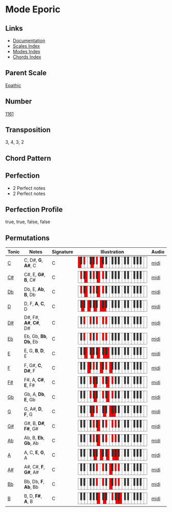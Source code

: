 # Mode Eporic

## Links

- [Documentation](README.md)
- [Scales Index](Scales.md)
- [Modes Index](Modes.md)
- [Chords Index](Chords.md)

## Parent Scale

[Epathic](ScaleEpathic.md)

## Number

[1161](https://ianring.com/musictheory/scales/1161)

## Transposition

3, 4, 3, 2

## Chord Pattern



## Perfection

- 2 Perfect notes
- 2 Perfect notes

## Perfection Profile

true, true, false, false

## Permutations

| Tonic | Notes | Signature | Illustration | Audio |
|-------|-------|-----------|--------------|-------|
| [C](ModeCNaturalEporic.md) | C, D#, **G**, **A#**, C | C | ![CNaturalEporic](ModeCNaturalEporic.png) | [midi](https://github.com/edipermadi/music/blob/main/docs/ModeCNaturalEporic.mid?raw=true) |
| [C#](ModeCSharpEporic.md) | C#, E, **G#**, **B**, C# | C | ![CSharpEporic](ModeCSharpEporic.png) | [midi](https://github.com/edipermadi/music/blob/main/docs/ModeCSharpEporic.mid?raw=true) |
| [Db](ModeDFlatEporic.md) | Db, E, **Ab**, **B**, Db | C | ![DFlatEporic](ModeDFlatEporic.png) | [midi](https://github.com/edipermadi/music/blob/main/docs/ModeDFlatEporic.mid?raw=true) |
| [D](ModeDNaturalEporic.md) | D, F, **A**, **C**, D | C | ![DNaturalEporic](ModeDNaturalEporic.png) | [midi](https://github.com/edipermadi/music/blob/main/docs/ModeDNaturalEporic.mid?raw=true) |
| [D#](ModeDSharpEporic.md) | D#, F#, **A#**, **C#**, D# | C | ![DSharpEporic](ModeDSharpEporic.png) | [midi](https://github.com/edipermadi/music/blob/main/docs/ModeDSharpEporic.mid?raw=true) |
| [Eb](ModeEFlatEporic.md) | Eb, Gb, **Bb**, **Db**, Eb | C | ![EFlatEporic](ModeEFlatEporic.png) | [midi](https://github.com/edipermadi/music/blob/main/docs/ModeEFlatEporic.mid?raw=true) |
| [E](ModeENaturalEporic.md) | E, G, **B**, **D**, E | C | ![ENaturalEporic](ModeENaturalEporic.png) | [midi](https://github.com/edipermadi/music/blob/main/docs/ModeENaturalEporic.mid?raw=true) |
| [F](ModeFNaturalEporic.md) | F, G#, **C**, **D#**, F | C | ![FNaturalEporic](ModeFNaturalEporic.png) | [midi](https://github.com/edipermadi/music/blob/main/docs/ModeFNaturalEporic.mid?raw=true) |
| [F#](ModeFSharpEporic.md) | F#, A, **C#**, **E**, F# | C | ![FSharpEporic](ModeFSharpEporic.png) | [midi](https://github.com/edipermadi/music/blob/main/docs/ModeFSharpEporic.mid?raw=true) |
| [Gb](ModeGFlatEporic.md) | Gb, A, **Db**, **E**, Gb | C | ![GFlatEporic](ModeGFlatEporic.png) | [midi](https://github.com/edipermadi/music/blob/main/docs/ModeGFlatEporic.mid?raw=true) |
| [G](ModeGNaturalEporic.md) | G, A#, **D**, **F**, G | C | ![GNaturalEporic](ModeGNaturalEporic.png) | [midi](https://github.com/edipermadi/music/blob/main/docs/ModeGNaturalEporic.mid?raw=true) |
| [G#](ModeGSharpEporic.md) | G#, B, **D#**, **F#**, G# | C | ![GSharpEporic](ModeGSharpEporic.png) | [midi](https://github.com/edipermadi/music/blob/main/docs/ModeGSharpEporic.mid?raw=true) |
| [Ab](ModeAFlatEporic.md) | Ab, B, **Eb**, **Gb**, Ab | C | ![AFlatEporic](ModeAFlatEporic.png) | [midi](https://github.com/edipermadi/music/blob/main/docs/ModeAFlatEporic.mid?raw=true) |
| [A](ModeANaturalEporic.md) | A, C, **E**, **G**, A | C | ![ANaturalEporic](ModeANaturalEporic.png) | [midi](https://github.com/edipermadi/music/blob/main/docs/ModeANaturalEporic.mid?raw=true) |
| [A#](ModeASharpEporic.md) | A#, C#, **F**, **G#**, A# | C | ![ASharpEporic](ModeASharpEporic.png) | [midi](https://github.com/edipermadi/music/blob/main/docs/ModeASharpEporic.mid?raw=true) |
| [Bb](ModeBFlatEporic.md) | Bb, Db, **F**, **Ab**, Bb | C | ![BFlatEporic](ModeBFlatEporic.png) | [midi](https://github.com/edipermadi/music/blob/main/docs/ModeBFlatEporic.mid?raw=true) |
| [B](ModeBNaturalEporic.md) | B, D, **F#**, **A**, B | C | ![BNaturalEporic](ModeBNaturalEporic.png) | [midi](https://github.com/edipermadi/music/blob/main/docs/ModeBNaturalEporic.mid?raw=true) |
